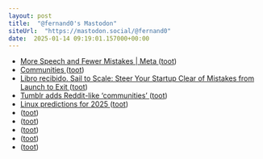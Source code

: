 ```yaml
---
layout: post
title:  "@fernand0's Mastodon"
siteUrl:  "https://mastodon.social/@fernand0"
date:  2025-01-14 09:19:01.157000+00:00
---
```

*  [More Speech and Fewer Mistakes \| Meta ](https://about.fb.com/news/2025/01/meta-more-speech-fewer-mistakes) ([toot](https://mastodon.social/@fernand0/113825961814039620))
*  [Communities ](https://help.tumblr.com/communities) ([toot](https://mastodon.social/@fernand0/113825058121551352))
*  [Libro recibido. Sail to Scale: Steer Your Startup Clear of Mistakes from Launch to Exit ](https://fotografiasenmovimiento.wordpress.com/2025/01/13/libro-recibido-sail-to-scale-steer-your-startup-clear-of-mistakes-from-launch-to-exit) ([toot](https://mastodon.social/@fernand0/113824375821598820))
*  [Tumblr adds Reddit-like ‘communities’ ](https://www.theverge.com/2024/12/13/24320336/tumblr-communities-reddit-topics-group) ([toot](https://mastodon.social/@fernand0/113824278683354019))
*  [Linux predictions for 2025 ](https://betanews.com/2024/12/13/linux-predictions-2025) ([toot](https://mastodon.social/@fernand0/113822433529744173))
*  [ ](https://mastodon.social/@joseli) ([toot](https://mastodon.social/@fernand0/113822350898547760))
*  [ ](https://qoto.org/@javifields) ([toot](https://mastodon.social/@fernand0/113822290099132948))
*  [ ](https://mastodon.social/@vrruiz) ([toot](https://mastodon.social/@fernand0/113822287246459736))
*  [ ](https://mastodon.social/@joseli) ([toot](https://mastodon.social/@fernand0/113822285595178069))
*  [ ](https://mastodon.gal/@marcostaracido) ([toot](https://mastodon.social/@fernand0/113822284414555014))
